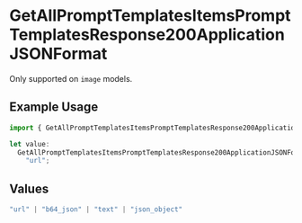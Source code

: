 # GetAllPromptTemplatesItemsPromptTemplatesResponse200ApplicationJSONFormat

Only supported on `image` models.

## Example Usage

```typescript
import { GetAllPromptTemplatesItemsPromptTemplatesResponse200ApplicationJSONFormat } from "@orq-ai/node/models/operations";

let value:
  GetAllPromptTemplatesItemsPromptTemplatesResponse200ApplicationJSONFormat =
    "url";
```

## Values

```typescript
"url" | "b64_json" | "text" | "json_object"
```